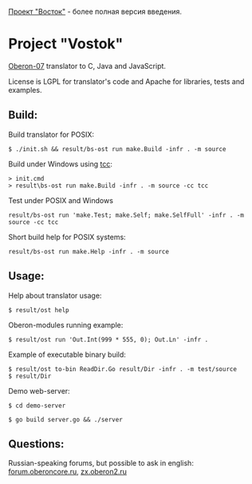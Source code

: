 [Проект "Восток"](README-RU.md) - более полная версия введения.

Project "Vostok"
==========================
[Oberon-07](documents/Language.md) translator to C, Java and JavaScript.

License is LGPL for translator's code and Apache for libraries, tests and
examples.

## Build:

Build translator for POSIX:

    $ ./init.sh && result/bs-ost run make.Build -infr . -m source

Build under Windows using [tcc](http://download.savannah.gnu.org/releases/tinycc/):

    > init.cmd
    > result\bs-ost run make.Build -infr . -m source -cc tcc

Test under POSIX and Windows

    result/bs-ost run 'make.Test; make.Self; make.SelfFull' -infr . -m source -cc tcc

Short build help for POSIX systems:

    result/bs-ost run make.Help -infr . -m source

## Usage:

Help about translator usage:

    $ result/ost help

Oberon-modules running example:

    $ result/ost run 'Out.Int(999 * 555, 0); Out.Ln' -infr .

Example of executable binary build:

    $ result/ost to-bin ReadDir.Go result/Dir -infr . -m test/source
    $ result/Dir

Demo web-server:

    $ cd demo-server

    $ go build server.go && ./server

## Questions:
Russian-speaking forums, but possible to ask in english:
[forum.oberoncore.ru](https://forum.oberoncore.ru/viewtopic.php?f=115&t=6217),
[zx.oberon2.ru](https://zx.oberon2.ru/forum/viewforum.php?f=117)
